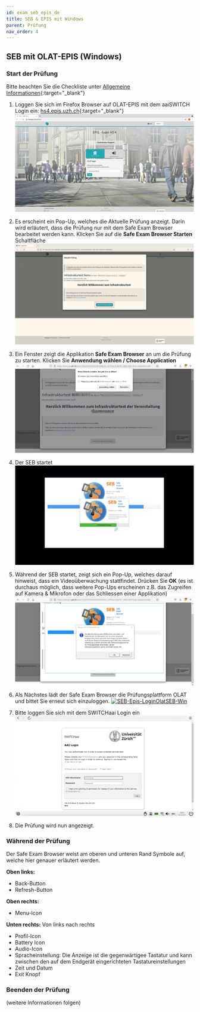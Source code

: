 ```yaml
---
id: exam_seb_epis_de
title: SEB & EPIS mit Windows
parent: Prüfung
nav_order: 4
---
```


## SEB mit OLAT-EPIS (Windows)

### Start der Prüfung
Bitte beachten Sie die Checkliste unter [Allgemeine Informationen](https://uzh-oec.github.io/seb/exam_general_de.html){:target="_blank"}

1. Loggen Sie sich im Firefox Browser auf OLAT-EPIS mit dem aaiSWITCH Login ein: [hs4.epis.uzh.ch](hs4.epis.uzh.ch){:target="_blank"}
[![SEB-OLAT-Login](assets/SEB_Olat_Login.png)](assets/SEB_Olat_Login.png)

1. Es erscheint ein Pop-Up, welches die Aktuelle Prüfung anzeigt. Darin wird erläutert, dass die Prüfung nur mit dem Safe Exam Browser bearbeitet werden kann. Klicken Sie auf die **Safe Exam Browser Starten** Schaltfläche
[![SEB-Epis-start-Win](assets/SEB_Epis_openbrowser.jpg)](assets/SEB_Epis_openbrowser.jpg)

1. Ein Fenster zeigt die Applikation **Safe Exam Browser** an um die Prüfung zu starten. Klicken Sie **Anwendung wählen / Choose Application**
[![SEB-Epis-Popup-Win](assets/SEB_Epis_popup_win.png)](assets/SEB_Epis_popup_win.png)

1. Der SEB startet 
[![SEB-Ans-start](assets/SEB_Ans_start.png)](assets/SEB_Ans_start.png)

1. Während der SEB startet, zeigt sich ein Pop-Up, welches darauf hinweist, dass ein Videoüberwachung stattfindet. Drücken Sie **OK**  (es ist durchaus möglich, dass weitere Pop-Ups erscheinen z.B. das Zugreifen auf Kamera & Mikrofon oder das Schliessen einer Applikation)
[![SEB-Epis-startSEB-Win](assets/SEB_Epis_remoteproctoring_win.png)](assets/SEB_Epis_remoteproctoring_win.png)

1. Als Nächstes lädt der Safe Exam Browser die Prüfungsplattform OLAT und bittet Sie erneut sich einzuloggen. 
[![SEB-Epis-LoginOlatSEB-Win](assets/SEB_Epis_LoginOlatSEB_win.jpg)](assets/SEB_Epis_LoginOlatSEB_win.jpg)

1. Bitte loggen Sie sich mit dem SWITCHaai Login ein
[![SEB-Epis-LoginOlatSEBAAI-Mac](assets/SEB_Epis_AAILogin_win.png)](assets/SEB_Epis_AAILogin_win.png)

1.  Die Prüfung wird nun angezeigt.


### Während der Prüfung

Der Safe Exam Browser weist am oberen und unteren Rand Symbole auf, welche hier genauer erläutert werden.

**Oben links:** 
* Back-Button
* Refresh-Button

**Oben rechts:**
* Menu-Icon

**Unten rechts:**
Von links nach rechts
* Profil-Icon
* Battery Icon
* Audio-Icon
* Spracheinstellung: Die Anzeige ist die gegenwärtigee Tastatur und kann zwischen den auf dem Endgerät eingerichteten Tastatureinstellungen 
* Zeit und Datum
* Exit Knopf


### Beenden der Prüfung
 
(weitere Informationen folgen)